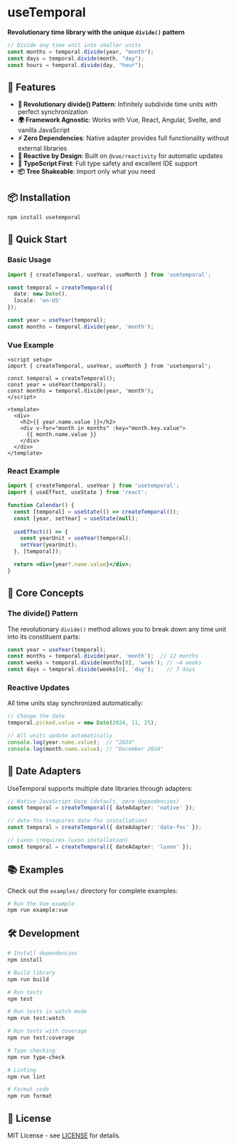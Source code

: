 # useTemporal

**Revolutionary time library with the unique `divide()` pattern**

```typescript
// Divide any time unit into smaller units
const months = temporal.divide(year, "month");
const days = temporal.divide(month, "day");
const hours = temporal.divide(day, "hour");
```

## 🚀 Features

- **🧩 Revolutionary divide() Pattern**: Infinitely subdivide time units with perfect synchronization
- **🌍 Framework Agnostic**: Works with Vue, React, Angular, Svelte, and vanilla JavaScript
- **⚡ Zero Dependencies**: Native adapter provides full functionality without external libraries
- **🔄 Reactive by Design**: Built on `@vue/reactivity` for automatic updates
- **🎯 TypeScript First**: Full type safety and excellent IDE support
- **📦 Tree Shakeable**: Import only what you need

## 📦 Installation

```bash
npm install usetemporal
```

## 🎯 Quick Start

### Basic Usage

```typescript
import { createTemporal, useYear, useMonth } from 'usetemporal';

const temporal = createTemporal({
  date: new Date(),
  locale: 'en-US'
});

const year = useYear(temporal);
const months = temporal.divide(year, 'month');
```

### Vue Example

```vue
<script setup>
import { createTemporal, useYear, useMonth } from 'usetemporal';

const temporal = createTemporal();
const year = useYear(temporal);
const months = temporal.divide(year, 'month');
</script>

<template>
  <div>
    <h2>{{ year.name.value }}</h2>
    <div v-for="month in months" :key="month.key.value">
      {{ month.name.value }}
    </div>
  </div>
</template>
```

### React Example

```jsx
import { createTemporal, useYear } from 'usetemporal';
import { useEffect, useState } from 'react';

function Calendar() {
  const [temporal] = useState(() => createTemporal());
  const [year, setYear] = useState(null);
  
  useEffect(() => {
    const yearUnit = useYear(temporal);
    setYear(yearUnit);
  }, [temporal]);

  return <div>{year?.name.value}</div>;
}
```

## 🔬 Core Concepts

### The divide() Pattern

The revolutionary `divide()` method allows you to break down any time unit into its constituent parts:

```typescript
const year = useYear(temporal);
const months = temporal.divide(year, 'month');  // 12 months
const weeks = temporal.divide(months[0], 'week'); // ~4 weeks
const days = temporal.divide(weeks[0], 'day');    // 7 days
```

### Reactive Updates

All time units stay synchronized automatically:

```typescript
// Change the date
temporal.picked.value = new Date(2024, 11, 25);

// All units update automatically
console.log(year.name.value);  // "2024"
console.log(month.name.value); // "December 2024"
```

## 🔌 Date Adapters

UseTemporal supports multiple date libraries through adapters:

```typescript
// Native JavaScript Date (default, zero dependencies)
const temporal = createTemporal({ dateAdapter: 'native' });

// date-fns (requires date-fns installation)
const temporal = createTemporal({ dateAdapter: 'date-fns' });

// Luxon (requires luxon installation)
const temporal = createTemporal({ dateAdapter: 'luxon' });
```

## 📚 Examples

Check out the `examples/` directory for complete examples:

```bash
# Run the Vue example
npm run example:vue
```

## 🛠️ Development

```bash
# Install dependencies
npm install

# Build library
npm run build

# Run tests
npm test

# Run tests in watch mode
npm run test:watch

# Run tests with coverage
npm run test:coverage

# Type checking
npm run type-check

# Linting
npm run lint

# Format code
npm run format
```

## 📄 License

MIT License - see [LICENSE](LICENSE) for details.